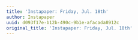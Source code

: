 ```yaml
---
title: 'Instapaper: Friday, Jul. 18th'
author: Instapaper
uuid: d093f17e-b12b-490c-9b1e-afacada8912c
original_title: 'Instapaper: Friday, Jul. 18th'
---
```


